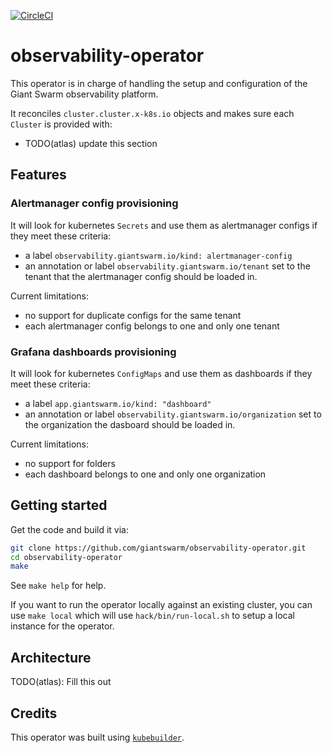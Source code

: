 [![CircleCI](https://dl.circleci.com/status-badge/img/gh/giantswarm/observability-operator/tree/main.svg?style=svg)](https://dl.circleci.com/status-badge/redirect/gh/giantswarm/observability-operator/tree/main)

# observability-operator

This operator is in charge of handling the setup and configuration of the Giant Swarm observability platform.

It reconciles `cluster.cluster.x-k8s.io` objects and makes sure each `Cluster` is provided with:
- TODO(atlas) update this section

## Features

### Alertmanager config provisioning

It will look for kubernetes `Secrets` and use them as alertmanager configs if they meet these criteria:
- a label `observability.giantswarm.io/kind: alertmanager-config`
- an annotation or label `observability.giantswarm.io/tenant` set to the tenant that the alertmanager config should be loaded in.

Current limitations:
- no support for duplicate configs for the same tenant
- each alertmanager config belongs to one and only one tenant

### Grafana dashboards provisioning

It will look for kubernetes `ConfigMaps` and use them as dashboards if they meet these criteria:
- a label `app.giantswarm.io/kind: "dashboard"`
- an annotation or label `observability.giantswarm.io/organization` set to the organization the dasboard should be loaded in.

Current limitations:
- no support for folders
- each dashboard belongs to one and only one organization

## Getting started

Get the code and build it via:

```bash
git clone https://github.com/giantswarm/observability-operator.git
cd observability-operator
make
```

See `make help` for help.

If you want to run the operator locally against an existing cluster, you can use `make local` which will use `hack/bin/run-local.sh` to setup a local instance for the operator.

## Architecture

TODO(atlas): Fill this out

## Credits

This operator was built using [`kubebuilder`](https://book.kubebuilder.io/quick-start.html).
